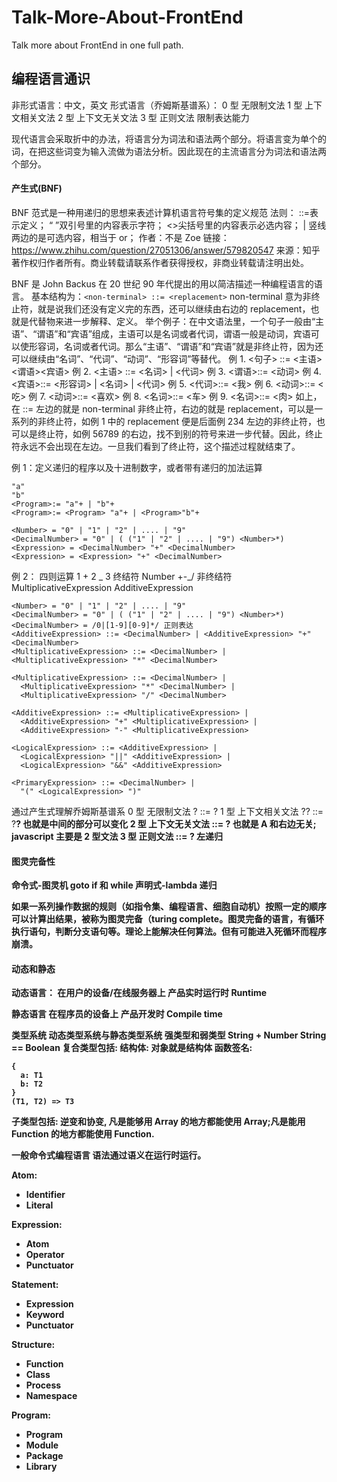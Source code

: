 # Talk-More-About-FrontEnd

Talk more about FrontEnd in one full path.

## 编程语言通识

非形式语言：中文，英文
形式语言（乔姆斯基谱系）：
0 型 无限制文法
1 型 上下文相关文法
2 型 上下文无关文法
3 型 正则文法 限制表达能力

现代语言会采取折中的办法，将语言分为词法和语法两个部分。将语言变为单个的词，在把这些词变为输入流做为语法分析。因此现在的主流语言分为词法和语法两个部分。

#### 产生式(BNF)

BNF 范式是一种用递归的思想来表述计算机语言符号集的定义规范
法则：
::=表示定义；
“ ”双引号里的内容表示字符；
<>尖括号里的内容表示必选内容；
| 竖线两边的是可选内容，相当于 or；
作者：不是 Zoe
链接：https://www.zhihu.com/question/27051306/answer/579820547
来源：知乎
著作权归作者所有。商业转载请联系作者获得授权，非商业转载请注明出处。

BNF 是 John Backus 在 20 世纪 90 年代提出的用以简洁描述一种编程语言的语言。
基本结构为：`<non-terminal> ::= <replacement>`
non-terminal 意为非终止符，就是说我们还没有定义完的东西，还可以继续由右边的 replacement，也就是代替物来进一步解释、定义。
举个例子：在中文语法里，一个句子一般由“主语”、“谓语”和“宾语”组成，主语可以是名词或者代词，谓语一般是动词，宾语可以使形容词，名词或者代词。那么“主语”、“谓语”和“宾语”就是非终止符，因为还可以继续由“名词”、“代词”、“动词”、“形容词”等替代。
例 1. <句子> ::= <主语><谓语><宾语>
例 2. <主语> ::= <名词> | <代词>
例 3. <谓语>::= <动词>
例 4. <宾语>::= <形容词> | <名词> | <代词>
例 5. <代词>::= <我>
例 6. <动词>::= <吃>
例 7. <动词>::= <喜欢>
例 8. <名词>::= <车>
例 9. <名词>::= <肉>
如上，在 ::= 左边的就是 non-terminal 非终止符，右边的就是 replacement，可以是一系列的非终止符，如例 1 中的 replacement 便是后面例 234 左边的非终止符，也可以是终止符，如例 56789 的右边，找不到别的符号来进一步代替。因此，终止符永远不会出现在左边。一旦我们看到了终止符，这个描述过程就结束了。

例 1：定义递归的程序以及十进制数字，或者带有递归的加法运算

```
"a"
"b"
<Program>:= "a"+ | "b"+
<Program>:= <Program> "a"+ | <Program>"b"+

<Number> = "0" | "1" | "2" | .... | "9"
<DecimalNumber> = "0" | ( ("1" | "2" | .... | "9") <Number>*)
<Expression> = <DecimalNumber> "+" <DecimalNumber>
<Expression> = <Expression> "+" <DecimalNumber>

```

例 2： 四则运算 1 + 2 _ 3
终结符 Number
+-_/
非终结符
MultiplicativeExpression
AdditiveExpression

```
<Number> = "0" | "1" | "2" | .... | "9"
<DecimalNumber> = "0" | ( ("1" | "2" | .... | "9") <Number>*)
<DecimalNumber> = /0|[1-9][0-9]*/ 正则表达
<AdditiveExpression> ::= <DecimalNumber> | <AdditiveExpression> "+" <DecimalNumber>
<MultiplicativeExpression> ::= <DecimalNumber> | <MultiplicativeExpression> "*" <DecimalNumber>

<MultiplicativeExpression> ::= <DecimalNumber> |
  <MultiplicativeExpression> "*" <DecimalNumber> |
  <MultiplicativeExpression> "/" <DecimalNumber>

<AdditiveExpression> ::= <MultiplicativeExpression> |
  <AdditiveExpression> "+" <MultiplicativeExpression> |
  <AdditiveExpression> "-" <MultiplicativeExpression>

<LogicalExpression> ::= <AdditiveExpression> |
  <LogicalExpression> "||" <AdditiveExpression> |
  <LogicalExpression> "&&" <AdditiveExpression>

<PrimaryExpression> ::= <DecimalNumber> |
  "(" <LogicalExpression> ")"

```

通过产生式理解乔姆斯基谱系
0 型 无限制文法 ? ::= ?
1 型 上下文相关文法 ?<A>? ::= ?<B>? 也就是中间的部分可以变化
2 型 上下文无关文法 <A> ::= ? 也就是 A 和右边无关; javascript 主要是 2 型文法
3 型 正则文法 <A> ::= <A>? 左递归

#### 图灵完备性

命令式-图灵机
goto
if 和 while
声明式-lambda
递归

如果一系列操作数据的规则（如指令集、编程语言、细胞自动机）按照一定的顺序可以计算出结果，被称为图灵完备（turing complete。图灵完备的语言，有循环执行语句，判断分支语句等。理论上能解决任何算法。但有可能进入死循环而程序崩溃。

#### 动态和静态

动态语言：
在用户的设备/在线服务器上
产品实时运行时
Runtime

静态语言
在程序员的设备上
产品开发时
Compile time

类型系统
动态类型系统与静态类型系统
强类型和弱类型
String + Number
String == Boolean
复合类型包括:
结构体: 对象就是结构体
函数签名:

```
{
  a: T1
  b: T2
}
(T1, T2) => T3
```

子类型包括:
逆变和协变, 凡是能够用 Array<Parent> 的地方都能使用 Array<Child>;凡是能用 Function<Child> 的地方都能使用 Function<Parent>.

一般命令式编程语言
语法通过语义在运行时运行。

Atom:

- Identifier
- Literal

Expression:

- Atom
- Operator
- Punctuator

Statement:

- Expression
- Keyword
- Punctuator

Structure:

- Function
- Class
- Process
- Namespace

Program:

- Program
- Module
- Package
- Library
